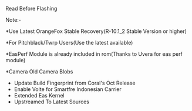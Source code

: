 Read Before Flashing

Note:-

*Use Latest OrangeFox Stable Recovery(R-10.1_2 Stable Version or higher)

*For Pitchblack/Twrp Users(Use the latest available)

*EasPerf Module is already included in rom(Thanks to Uvera for eas perf module)

*Camera
Old Camera Blobs

- Update Build Fingerprint from Coral's Oct Release
- Enable Volte for Smartfre Indonesian Carrier
- Extended Eas Kernel
- Upstreamed To Latest Sources

